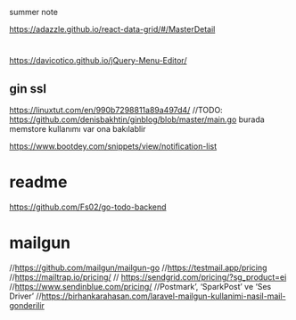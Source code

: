 
summer note 


https://adazzle.github.io/react-data-grid/#/MasterDetail

# 
https://davicotico.github.io/jQuery-Menu-Editor/


## gin ssl 
https://linuxtut.com/en/990b7298811a89a497d4/
//TODO: https://github.com/denisbakhtin/ginblog/blob/master/main.go burada memstore kullanımı var ona bakılablir

https://www.bootdey.com/snippets/view/notification-list

# readme 
https://github.com/Fs02/go-todo-backend

# mailgun 
//https://github.com/mailgun/mailgun-go
//https://testmail.app/pricing
//https://mailtrap.io/pricing/
// https://sendgrid.com/pricing/?sg_product=ei
//https://www.sendinblue.com/pricing/
//Postmark’, ‘SparkPost’ ve ‘Ses Driver’
//https://birhankarahasan.com/laravel-mailgun-kullanimi-nasil-mail-gonderilir